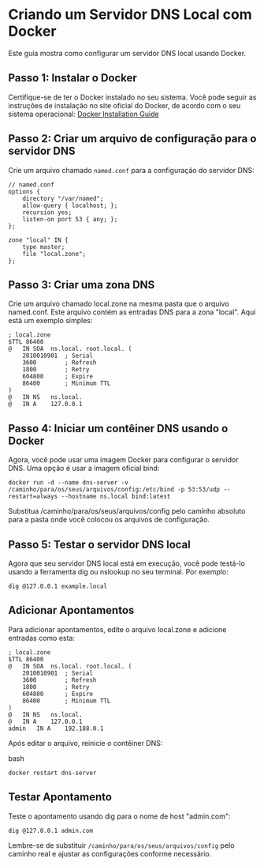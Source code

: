 # Criando um Servidor DNS Local com Docker

Este guia mostra como configurar um servidor DNS local usando Docker.

## Passo 1: Instalar o Docker

Certifique-se de ter o Docker instalado no seu sistema. Você pode seguir as instruções de instalação no site oficial do Docker, de acordo com o seu sistema operacional: [Docker Installation Guide](https://docs.docker.com/get-docker/)

## Passo 2: Criar um arquivo de configuração para o servidor DNS

Crie um arquivo chamado `named.conf` para a configuração do servidor DNS:

```plaintext
// named.conf
options {
    directory "/var/named";
    allow-query { localhost; };
    recursion yes;
    listen-on port 53 { any; };
};

zone "local" IN {
    type master;
    file "local.zone";
};
```

## Passo 3: Criar uma zona DNS

Crie um arquivo chamado local.zone na mesma pasta que o arquivo named.conf. Este arquivo contém as entradas DNS para a zona "local". Aqui está um exemplo simples:

```plaintext
; local.zone
$TTL 86400
@   IN SOA  ns.local. root.local. (
    2010010901  ; Serial
    3600        ; Refresh
    1800        ; Retry
    604800      ; Expire
    86400       ; Minimum TTL
)
@   IN NS   ns.local.
@   IN A    127.0.0.1
```

## Passo 4: Iniciar um contêiner DNS usando o Docker

Agora, você pode usar uma imagem Docker para configurar o servidor DNS. Uma opção é usar a imagem oficial bind:

```plaintext
docker run -d --name dns-server -v /caminho/para/os/seus/arquivos/config:/etc/bind -p 53:53/udp --restart=always --hostname ns.local bind:latest
```

Substitua /caminho/para/os/seus/arquivos/config pelo caminho absoluto para a pasta onde você colocou os arquivos de configuração.

## Passo 5: Testar o servidor DNS local

Agora que seu servidor DNS local está em execução, você pode testá-lo usando a ferramenta dig ou nslookup no seu terminal. Por exemplo:

```plaintext
dig @127.0.0.1 example.local
```

## Adicionar Apontamentos
Para adicionar apontamentos, edite o arquivo local.zone e adicione entradas como esta:

```plaintext
; local.zone
$TTL 86400
@   IN SOA  ns.local. root.local. (
    2010010901  ; Serial
    3600        ; Refresh
    1800        ; Retry
    604800      ; Expire
    86400       ; Minimum TTL
)
@   IN NS   ns.local.
@   IN A    127.0.0.1
admin   IN A    192.188.0.1
```
Após editar o arquivo, reinicie o contêiner DNS:

bash
```
docker restart dns-server
```
## Testar Apontamento
Teste o apontamento usando dig para o nome de host "admin.com":

```
dig @127.0.0.1 admin.com
```

Lembre-se de substituir `/caminho/para/os/seus/arquivos/config` pelo caminho real e ajustar as configurações conforme necessário.
